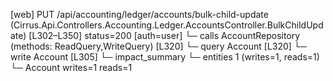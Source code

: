 [web] PUT /api/accounting/ledger/accounts/bulk-child-update  (Cirrus.Api.Controllers.Accounting.Ledger.AccountsController.BulkChildUpdate)  [L302–L350] status=200 [auth=user]
  └─ calls AccountRepository (methods: ReadQuery,WriteQuery) [L320]
  └─ query Account [L320]
  └─ write Account [L305]
  └─ impact_summary
    └─ entities 1 (writes=1, reads=1)
      └─ Account writes=1 reads=1

